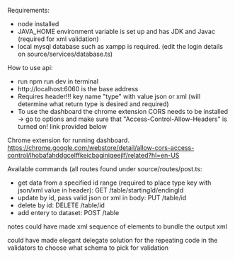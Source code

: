 Requirements:
- node installed
- JAVA_HOME environment variable is set up and has JDK and Javac (required for xml validation)
- local mysql database such as xampp is required. (edit the login details on source/services/database.ts)

How to use api:
* run npm run dev in terminal
* http://localhost:6060 is the base address
* Requires header!!! key name "type" with value json or xml (will determine what return type is desired and required)
* To use the dashboard the chrome extension CORS needs to be installed -> go to options and make sure that "Access-Control-Allow-Headers" is turned on! link provided below

Chrome extension for running dashboard.  
https://chrome.google.com/webstore/detail/allow-cors-access-control/lhobafahddgcelffkeicbaginigeejlf/related?hl=en-US

Available commands (all routes found under source/routes/post.ts:
* get data from a specified id range (required to place type key with json/xml value in header): GET /table/startingId/endingId
* update by id, pass valid json or xml in body: PUT /table/id
* delete by id: DELETE /table/id
* add entery to dataset: POST /table

notes
could have made xml sequence of elements to bundle the output xml

could have made elegant delegate solution for the repeating code in the validators to choose what schema to pick for validation